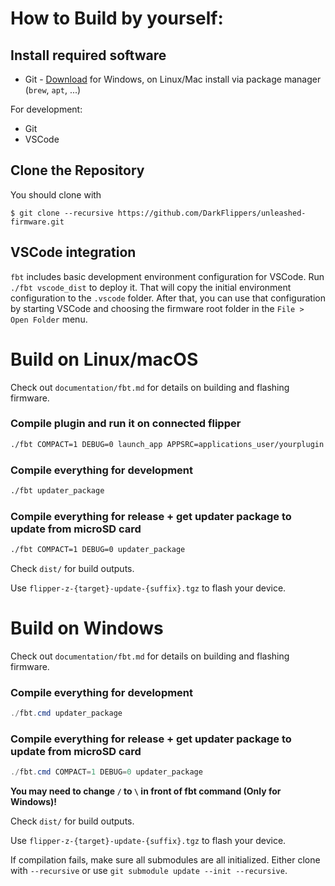 # How to Build by yourself:

## Install required software

- Git - [Download](https://git-scm.com/downloads) for Windows, on Linux/Mac install via package manager (`brew`, `apt`, ...)

For development:
- Git
- VSCode

## Clone the Repository

You should clone with 
```shell
$ git clone --recursive https://github.com/DarkFlippers/unleashed-firmware.git
```

## VSCode integration

`fbt` includes basic development environment configuration for VSCode. Run `./fbt vscode_dist` to deploy it. That will copy the initial environment configuration to the `.vscode` folder. After that, you can use that configuration by starting VSCode and choosing the firmware root folder in the `File > Open Folder` menu.

# Build on Linux/macOS

Check out `documentation/fbt.md` for details on building and flashing firmware. 

### Compile plugin and run it on connected flipper

```sh
./fbt COMPACT=1 DEBUG=0 launch_app APPSRC=applications_user/yourplugin
```

### Compile everything for development

```sh
./fbt updater_package
```

### Compile everything for release + get updater package to update from microSD card

```sh
./fbt COMPACT=1 DEBUG=0 updater_package
```

Check `dist/` for build outputs.

Use `flipper-z-{target}-update-{suffix}.tgz` to flash your device.

# Build on Windows

Check out `documentation/fbt.md` for details on building and flashing firmware. 

### Compile everything for development

```powershell
./fbt.cmd updater_package
```

### Compile everything for release + get updater package to update from microSD card

```powershell
./fbt.cmd COMPACT=1 DEBUG=0 updater_package
```

**You may need to change `/` to `\` in front of fbt command (Only for Windows)!**

Check `dist/` for build outputs.

Use `flipper-z-{target}-update-{suffix}.tgz` to flash your device.

If compilation fails, make sure all submodules are all initialized. Either clone with `--recursive` or use `git submodule update --init --recursive`.
